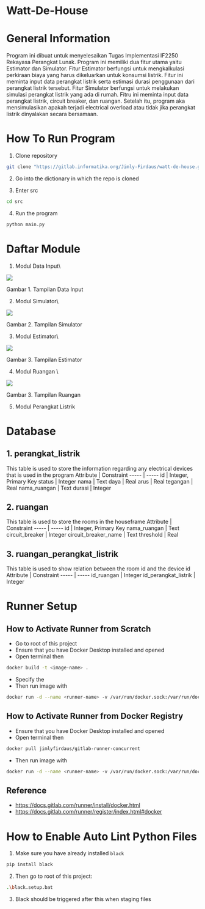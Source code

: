 # Watt-De-House

# General Information
Program ini dibuat untuk menyelesaikan Tugas Implementasi IF2250 Rekayasa Perangkat Lunak. Program ini memiliki dua fitur utama yaitu Estimator dan Simulator. Fitur Estimator berfungsi untuk mengkalkulasi perkiraan biaya yang harus dikeluarkan untuk konsumsi listrik. Fitur ini meminta input data perangkat listrik serta estimasi durasi penggunaan dari perangkat listrik tersebut. Fitur Simulator berfungsi untuk melakukan simulasi perangkat listrik yang ada di rumah. Fitru ini meminta input data perangkat listrik, circuit breaker, dan ruangan. Setelah itu, program aka mensimulasikan apakah terjadi electrical overload atau tidak jika perangkat listrik dinyalakan secara bersamaan. 

# How To Run Program
1. Clone repository
```bash
git clone "https://gitlab.informatika.org/Jimly-Firdaus/watt-de-house.git"
```
2. Go into the dictionary in which the repo is cloned

3. Enter src
```bash
cd src
```
4. Run the program
```bash
python main.py
```

# Daftar Module
1. Modul Data Input\
<img src="../DataInput.png">
    <p>Gambar 1. Tampilan Data Input</p>

2. Modul Simulator\
<img src= "../Simulator.png">
    <p>Gambar 2. Tampilan Simulator</p>

3. Modul Estimator\
<img src = "../Estimator.png">
    <p>Gambar 3. Tampilan Estimator</p>

4. Modul Ruangan \
<img src = "../Ruangan.png">
    <p>Gambar 3. Tampilan Ruangan</p>

5. Modul Perangkat Listrik
# Database
## 1. perangkat_listrik
This table is used to store the information regarding any electrical devices that is used in the program
Attribute | Constraint
----- | -----
id | Integer, Primary Key
status | Integer
nama | Text
daya | Real
arus | Real
tegangan | Real
nama_ruangan | Text
durasi | Integer
## 2. ruangan
This table is used to store the rooms in the houseframe
Attribute | Constraint
----- | -----
id | Integer, Primary Key
nama_ruangan | Text
circuit_breaker | Integer
circuit_breaker_name | Text
threshold | Real
## 3. ruangan_perangkat_listrik
This table is used to show relation between the room id and the device id
Attribute | Constraint
----- | -----
id_ruangan | Integer
id_perangkat_listrik | Integer


# Runner Setup
## How to Activate Runner from Scratch
* Go to root of this project
* Ensure that you have Docker Desktop installed and opened
* Open terminal then 
```bash
docker build -t <image-name> .
```
* Specify the <image-name>
* Then run image with
```bash
docker run -d --name <runner-name> -v /var/run/docker.sock:/var/run/docker.sock <image-name>:<version>
```

## How to Activate Runner from Docker Registry
* Ensure that you have Docker Desktop installed and opened
* Open terminal then
```bash
docker pull jimlyfirdaus/gitlab-runner-concurrent
```
* Then run image with
```bash
docker run -d --name <runner-name> -v /var/run/docker.sock:/var/run/docker.sock <image-name>:<version>
```

## Reference
* https://docs.gitlab.com/runner/install/docker.html
* https://docs.gitlab.com/runner/register/index.html#docker

# How to Enable Auto Lint Python Files
1. Make sure you have already installed `black`
```bash
pip install black
``` 
2. Then go to root of this project:
```bash
.\black.setup.bat
```
3. Black should be triggered after this when staging files
